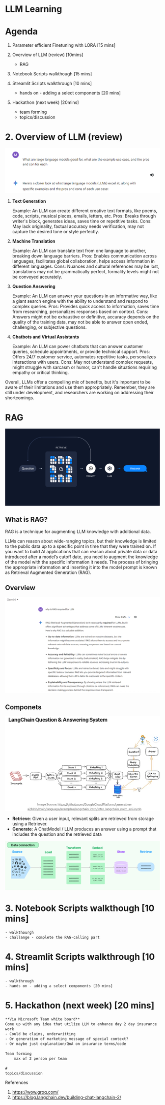 
# LLM Learning

# Agenda
1. Parameter efficient Finetuning with LORA [15 mins]

2. Overview of LLM (review) [10mins]
    - RAG

3. Notebook Scripts walkthough [15 mins]

4. Streamlit Scripts walkthrough [10 mins]
   - hands on - adding a select components [20 mins]

5. Hackathon (next week) [20mins]
    - team forming
    - topics/discussion



# 2. Overview of LLM (review)



![Alt text](image/google_gemini_answer.png)

1. **Text Generation**

    Example: An LLM can create different creative text formats, like poems, code, scripts, musical pieces, emails, letters, etc.
    Pros: Breaks through writer's block, generates ideas, saves time on repetitive tasks.
    Cons: May lack originality, factual accuracy needs verification, may not capture the desired tone or style perfectly.

2. **Machine Translation**

    Example: An LLM can translate text from one language to another, breaking down language barriers.
    Pros: Enables communication across languages, facilitates global collaboration, helps access information in different languages.
    Cons: Nuances and cultural references may be lost, translations may not be grammatically perfect, formality levels might not be conveyed accurately.

3. **Question Answering**

    Example: An LLM can answer your questions in an informative way, like a giant search engine with the ability to understand and respond to complex queries.
    Pros: Provides quick access to information, saves time from researching, personalizes responses based on context.
    Cons: Answers might not be exhaustive or definitive, accuracy depends on the quality of the training data, may not be able to answer open ended, challenging, or subjective questions.

4. **Chatbots and Virtual Assistants**

    Example: An LLM can power chatbots that can answer customer queries, schedule appointments, or provide technical support.
    Pros: Offers 24/7 customer service, automates repetitive tasks, personalizes interactions with users.
    Cons: May not understand complex requests, might struggle with sarcasm or humor, can't handle situations requiring empathy or critical thinking.


Overall, LLMs offer a compelling mix of benefits, but it's important to be aware of their limitations and use them appropriately.  Remember, they are still under development, and researchers are working on addressing  their shortcomings.




# RAG
![Alt text](image/image-2.png)

## What is RAG?
RAG is a technique for augmenting LLM knowledge with additional data.

LLMs can reason about wide-ranging topics, but their knowledge is limited to the public data up to a specific point in time that they were trained on. If you want to build AI applications that can reason about private data or data introduced after a model’s cutoff date, you need to augment the knowledge of the model with the specific information it needs. The process of bringing the appropriate information and inserting it into the model prompt is known as Retrieval Augmented Generation (RAG).

## Overview
![Alt text](image/why_RAG.png)



## Componets
![Alt text](image/image_flow.png)
- **Retrieve**: Given a user input, relevant splits are retrieved from storage using a Retriever.
- **Generate**: A ChatModel / LLM produces an answer using a prompt that includes the question and the retrieved data


![Alt text](image/image.png)


# 3. Notebook Scripts walkthough [10 mins]
    - walkthourgh
    - challange - complete the RAG-calling part

# 4. Streamlit Scripts walkthrough [10 mins]
    - walkthrough
    - hands on - adding a select components [20 mins]

# 5. Hackathon (next week) [20 mins]
    **Via Microsoft Team white board**
    Come up with any idea that utilize LLM to enhance day 2 day insurance work
    - Could be claims, underwritting
    - Or generation of marketing message of special context?
    - Or maybe just explanation/QnA on insurance terms/code

    Team forming
        max of 2 person per team

    #
    topics/discussion





References
1. https://wow.groq.com/
2. https://blog.langchain.dev/building-chat-langchain-2/